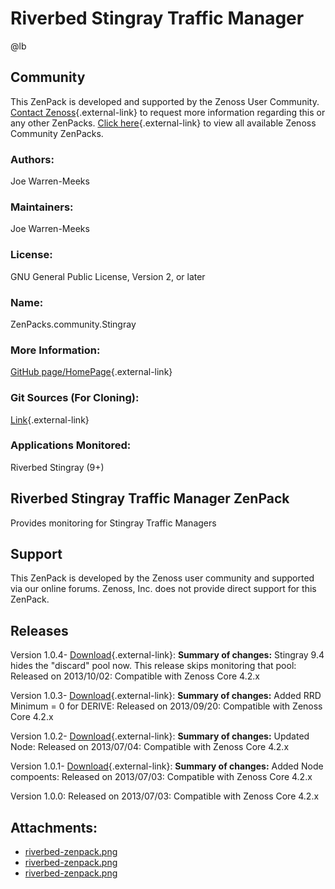 # Riverbed Stingray Traffic Manager

@lb[](img/zenpack-riverbed-zenpack.png)

## Community

This ZenPack is developed and supported by the Zenoss User Community.
[Contact Zenoss](https://tryit.zenoss.com/zenpack-contact/){.external-link} to
request more information regarding this or any other ZenPacks. [Click here](https://zenoss.com/product/zenpacks?f%5B0%5D=im_field_zenpack_category:1021){.external-link} to
view all available Zenoss Community ZenPacks.

### Authors:

Joe Warren-Meeks

### Maintainers:

Joe Warren-Meeks

### License:

GNU General Public License, Version 2, or later

### Name:

ZenPacks.community.Stingray

### More Information:

[GitHub page/HomePage](https://github.com/joewarrenmeeks/ZenPacks.community.Stingray){.external-link}

### Git Sources (For Cloning):

[Link](https://github.com/joewarrenmeeks/ZenPacks.community.Stingray.git){.external-link}

### Applications Monitored:

Riverbed Stingray (9+)

## Riverbed Stingray Traffic Manager ZenPack

Provides monitoring for Stingray Traffic Managers

## Support

This ZenPack is developed by the Zenoss user community and supported via
our online forums. Zenoss, Inc. does not provide direct support for this
ZenPack.

## Releases

Version 1.0.4- [Download](https://storage.googleapis.com/zenpacks/ZenPacks.community.Stingray/1.0.4/ZenPacks.community.Stingray-1.0.4.egg){.external-link}:   **Summary of changes:** Stingray 9.4 hides the "discard" pool now.
    This release skips monitoring that pool:   Released on 2013/10/02:   Compatible with Zenoss Core 4.2.x

<!-- -->

Version 1.0.3- [Download](https://storage.googleapis.com/zenpacks/ZenPacks.community.Stingray/1.0.3/ZenPacks.community.Stingray-1.0.3.egg){.external-link}:   **Summary of changes:** Added RRD Minimum = 0 for DERIVE:   Released on 2013/09/20:   Compatible with Zenoss Core 4.2.x

<!-- -->

Version 1.0.2- [Download](https://storage.googleapis.com/zenpacks/ZenPacks.community.Stingray/1.0.2/ZenPacks.community.Stingray-1.0.2.egg){.external-link}:   **Summary of changes:** Updated Node:   Released on 2013/07/04:   Compatible with Zenoss Core 4.2.x

<!-- -->

Version 1.0.1- [Download](https://storage.googleapis.com/zenpacks/ZenPacks.community.Stingray/1.0.1/ZenPacks.community.Stingray-1.0.1.egg){.external-link}:   **Summary of changes:** Added Node compoents:   Released on 2013/07/03:   Compatible with Zenoss Core 4.2.x

<!-- -->

Version 1.0.0:   Released on 2013/07/03:   Compatible with Zenoss Core 4.2.x

## Attachments:

-   [riverbed-zenpack.png](img/zenpack-riverbed-zenpack.png)
-   [riverbed-zenpack.png](img/zenpack-riverbed-zenpack.png)
-   [riverbed-zenpack.png](img/zenpack-riverbed-zenpack.png)

